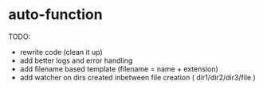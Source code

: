 # auto-function


TODO: 
- rewrite code (clean it up)
- add better logs and error handling
- add filename based template (filename = name + extension)
- add watcher on dirs created inbetween file creation ( dir1/dir2/dir3/file )
